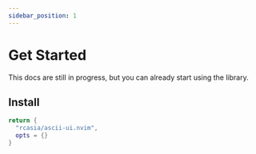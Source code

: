 ```yaml
---
sidebar_position: 1
---
```


# Get Started

This docs are still in progress, but you can already start using the library.

## Install

```lua
return {
  "rcasia/ascii-ui.nvim",
  opts = {}
}
```
